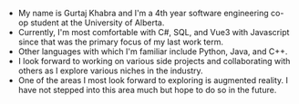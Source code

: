 - My name is Gurtaj Khabra and I'm a 4th year software engineering co-op student at the University of Alberta.
- Currently, I'm most comfortable with C#, SQL, and Vue3 with Javascript since that was the primary focus of my last work term.
- Other languages with which I'm familiar include Python, Java, and C++.
- I look forward to working on various side projects and collaborating with others as I explore various niches in the industry.
- One of the areas I most look forward to exploring is augmented reality. I have not stepped into this area much but hope to do so in the future.


<!---
GurtajK/GurtajK is a ✨ special ✨ repository because its `README.md` (this file) appears on your GitHub profile.
You can click the Preview link to take a look at your changes.
- You can reach me at gurtaj@ualberta.ca if you need to contact me. (add when the time is right)
--->
